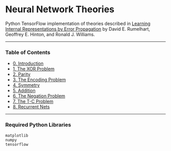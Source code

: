 # Neural Network Theories

Python TensorFlow implementation of theories described in [Learning Internal Representations by Error Propagation](https://web.stanford.edu/class/psych209a/ReadingsByDate/02_06/PDPVolIChapter8.pdf) by David E. Rumelhart, Geoffrey E. Hinton, and Ronald J. Williams.

---

### Table of Contents

- [0. Introduction](0.%20Introduction)
- [1. The XOR Problem](1.%20The%20XOR%20Problem)
- [2. Parity](2.%20Parity)
- [3. The Encoding Problem](3.%20The%20Encoding%20Problem)
- [4. Symmetry](4.%20Symmetry)
- [5. Addition](5.%20Addition)
- [6. The Negation Problem](6.%20The%20Negation%20Problem)
- [7. The T-C Problem](7.%20The%20T-C%20Problem)
- [8. Recurrent Nets](8.%20Recurrent%20Nets)

---

### Required Python Libraries

	matplotlib
	numpy
	tensorflow
